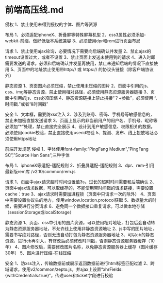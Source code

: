 # 前端高压线.md

侵权
1、禁止使用未得到授权的字体、图片等资源

布局
1、必须适配iphoneX、折叠屏等特殊屏幕机型
2、css3属性必须添加-webkit-前缀，做好低版本系统兼容
3、必须使用dpr和rem进行页面布局

请求
1、禁止使用ajax轮询，必要情况下需要向后端确认并发量
2、禁止ajax的timeout设置过大，或者不设置
3、禁止页面上发送未使用到的请求
4、进入时即需要发送的请求，必须和后端确认并发量再使用，禁止未通知后端的情况下直接使用
5、页面中的地址禁止使用带http:// 或 https:// 的协议头链接（除客户端协议外）

静态资源
1、页面图片必须压缩，禁止使用未压缩的图片
2、页面中引用的js、css、img等静态资源，禁止使用相对路径，必须使用静态资源服务器链接
3、页面中引用的js、css必须压缩
4、静态资源链接上禁止拼接“？+参数”，必须使用 “.时间戳.”或者“&时间戳”

安全
1、文本框，需要防xss注入
2、涉及到账号、密码、手机号等敏感信息的，禁止未加密直接发送请求
3、页面上显示的非当前用户的用户名、手机号、昵称等必须加“*”处理，禁止直接完全展示
4、设计到用户敏感信息、权限相关的数据，必须使用cookie校验，禁止直接使用userid校验
5、提测、发布、线上投放地址必须使用https地址

前端开发规范
侵权
1、字体使用font-family:”PingFang Medium”,”PingFang SC”,”Source Han Sans”;三种字体

布局
1、iphoneX等适配-适配规则
2、折叠屏适配-适配规则
3、dpr、rem-引用最新版rem库 /v2.10/common/rem.js

请求
1、页面中ajax请求超时时间设置值3s，过长的超时时间需要和后端确认
2、页面中ajax请求数据，可以取缓存的，不能使用带时间戳的请求链接，需要设置cache：true
3、ajax请求时需要加进程锁（页面中只请求一次的除外）
4、页面中需要设置协议头的地方，使用window.location.protocol获取
5、数据量大的时候，需要进行分页请求
6、避免同一个数据接口重复请求，可以做本地存储（sessionStorage或localStorage）

静态资源
1、页面、css中引用的图片资源，可以使用相对地址，打包后会自动转为静态资源服务器地址，不允许线上使用非静态资源地址
2、js中写的图片地址，需要书写绝对路径，否则无法自动打包为静态资源服务器地址
3、可以cb的静态资源，进行cb再引入，有修改后必须修改时间戳，否则静态资源服务器缓存（10年）
4、图片修改后，需要修改图片名称，以免静态资源服务器上缓存（图片缓存30年）
5、图片进行压缩-在线压缩

安全
1、防xss注入，传输数据前或展示返回数据前进行html标签匹配过滤
2、跨域请求，使用v2/common/zepto.js，并ajax上设置“xhrFields:{withCredentials:true}”，传递user和ticket字段进行校验